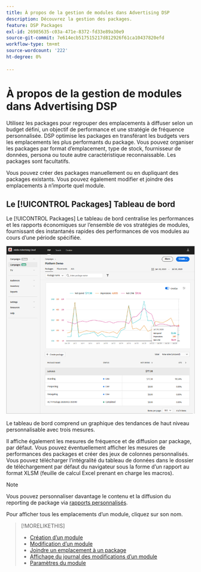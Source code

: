 ```yaml
---
title: À propos de la gestion de modules dans Advertising DSP
description: Découvrez la gestion des packages.
feature: DSP Packages
exl-id: 26985635-c03a-471e-8372-fd33e89a30e9
source-git-commit: 7e614ecb517515217d812926f61ca10437820efd
workflow-type: tm+mt
source-wordcount: '222'
ht-degree: 0%

---
```


# À propos de la gestion de modules dans Advertising DSP

Utilisez les packages pour regrouper des emplacements à diffuser selon un budget défini, un objectif de performance et une stratégie de fréquence personnalisée. DSP optimise les packages en transférant les budgets vers les emplacements les plus performants du package. Vous pouvez organiser les packages par format d’emplacement, type de stock, fournisseur de données, persona ou toute autre caractéristique reconnaissable. Les packages sont facultatifs.

Vous pouvez créer des packages manuellement ou en dupliquant des packages existants. Vous pouvez également modifier et joindre des emplacements à n’importe quel module.

## Le [!UICONTROL Packages] Tableau de bord

Le [!UICONTROL Packages] Le tableau de bord centralise les performances et les rapports économiques sur l’ensemble de vos stratégies de modules, fournissant des instantanés rapides des performances de vos modules au cours d’une période spécifiée.

![Tableau de bord des packages](/help/dsp/assets/package-dashboard.png)

Le tableau de bord comprend un graphique des tendances de haut niveau personnalisable avec trois mesures.

Il affiche également les mesures de fréquence et de diffusion par package, par défaut. Vous pouvez éventuellement afficher les mesures de performances des packages et créer des jeux de colonnes personnalisés. Vous pouvez télécharger l’intégralité du tableau de données dans le dossier de téléchargement par défaut du navigateur sous la forme d’un rapport au format XLSM (feuille de calcul Excel prenant en charge les macros).

>[!NOTE]
>
>Vous pouvez personnaliser davantage le contenu et la diffusion du reporting de package via [rapports personnalisés](/help/dsp/reports/report-about.md).

Pour afficher tous les emplacements d’un module, cliquez sur son nom.

>[!MORELIKETHIS]
>
>* [Création d’un module](package-create.md)
>* [Modification d’un module](package-edit.md)
>* [Joindre un emplacement à un package](package-attach-placement.md)
>* [Affichage du journal des modifications d’un module](package-change-log.md)
>* [Paramètres du module](package-settings.md)

